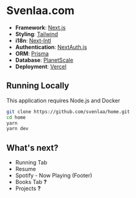 # Svenlaa.com

- **Framework**: [Next.js](https://nextjs.org)
- **Styling**: [Tailwind](https://tailwindcss.org)
- **i18n**: [Next-Intl](https://next-intl-docs.vercel.app)
- **Authentication**: [NextAuth.js](https://next-auth.js.org)
- **ORM**: [Prisma](https://prisma.io/)
- **Database**: [PlanetScale](https://planetscale.com)
- **Deployment**: [Vercel](https://vercel.com)

## Running Locally

This application requires Node.js and Docker

```bash
git clone https://github.com/svenlaa/home.git
cd home
yarn
yarn dev
```

## What's next?

- Running Tab
- Resume
- Spotify - Now Playing (Footer)
- Books Tab **?**
- Projects **?**
